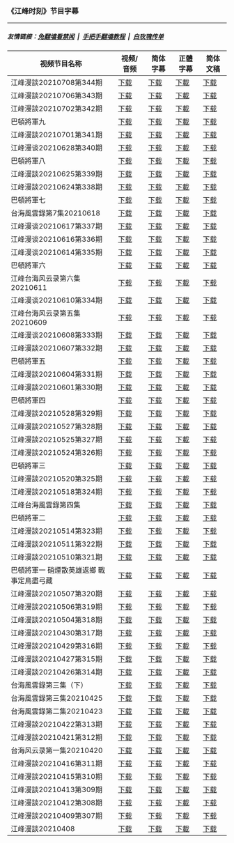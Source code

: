 ### 《江峰时刻》节目字幕

---
##### 友情链接：[免翻墙看禁闻](https://github.com/gfw-breaker/banned-news) &nbsp;|&nbsp; [手把手翻墙教程](https://github.com/gfw-breaker/guides/wiki) &nbsp;|&nbsp; [白玫瑰传单](https://github.com/gfw-breaker/DieWeisseRose)

| 视频节目名称 | 视频/音频 | 简体字幕 | 正體字幕 | 简体文稿 |
|---|---|---|---|---|
|  江峰漫談20210708第344期 | [下载](https://y2mate.com/zh-cn/search/) | [下载](zh/202105/c344.srt?raw=true) | [下載](zh/202105/c344.tw.srt?raw=true) |  [下载](zh/202105/c344.txt?raw=true)  |
|  江峰漫談20210706第343期 | [下载](https://y2mate.com/zh-cn/search/) | [下载](zh/202105/c343.srt?raw=true) | [下載](zh/202105/c343.tw.srt?raw=true) |  [下载](zh/202105/c343.txt?raw=true)  |
|  江峰漫談20210702第342期 | [下载](https://y2mate.com/zh-cn/search/) | [下载](zh/202105/c342.srt?raw=true) | [下載](zh/202105/c342.tw.srt?raw=true) |  [下载](zh/202105/c342.txt?raw=true)  |
|  巴頓將軍九 | [下载](https://y2mate.com/zh-cn/search/) | [下载](zh/202105/gp09.srt?raw=true) | [下載](zh/202105/gp09.tw.srt?raw=true) |  [下载](zh/202105/gp09.txt?raw=true)  |
|  江峰漫談20210701第341期 | [下载](https://y2mate.com/zh-cn/search/) | [下载](zh/202105/c341.srt?raw=true) | [下載](zh/202105/c341.tw.srt?raw=true) |  [下载](zh/202105/c341.txt?raw=true)  |
|  江峰漫谈20210628第340期 | [下载](https://y2mate.com/zh-cn/search/) | [下载](zh/202105/c340.srt?raw=true) | [下載](zh/202105/c340.tw.srt?raw=true) |  [下载](zh/202105/c340.txt?raw=true)  |
|  巴頓將軍八 | [下载](https://y2mate.com/zh-cn/search/) | [下载](zh/202105/gp08.srt?raw=true) | [下載](zh/202105/gp08.tw.srt?raw=true) |  [下载](zh/202105/gp08.txt?raw=true)  |
|  江峰漫談20210625第339期 | [下载](https://y2mate.com/zh-cn/search/) | [下载](zh/202105/c339.srt?raw=true) | [下載](zh/202105/c339.tw.srt?raw=true) |  [下载](zh/202105/c339.txt?raw=true)  |
|  江峰漫談20210624第338期 | [下载](https://y2mate.com/zh-cn/search/) | [下载](zh/202105/c338.srt?raw=true) | [下載](zh/202105/c338.tw.srt?raw=true) |  [下载](zh/202105/c338.txt?raw=true)  |
|  巴頓將軍七 | [下载](https://y2mate.com/zh-cn/search/) | [下载](zh/202105/gp07.srt?raw=true) | [下載](zh/202105/gp07.tw.srt?raw=true) |  [下载](zh/202105/gp07.txt?raw=true)  |
|  台海風雲錄第7集20210618 | [下载](https://y2mate.com/zh-cn/search/) | [下载](zh/202105/m007.srt?raw=true) | [下載](zh/202105/m007.tw.srt?raw=true) |  [下载](zh/202105/m007.txt?raw=true)  |
|  江峰漫谈20210617第337期 | [下载](https://y2mate.com/zh-cn/search/) | [下载](zh/202105/c337.srt?raw=true) | [下載](zh/202105/c337.tw.srt?raw=true) |  [下载](zh/202105/c337.txt?raw=true)  |
|  江峰漫谈20210616第336期 | [下载](https://y2mate.com/zh-cn/search/) | [下载](zh/202105/c336.srt?raw=true) | [下載](zh/202105/c336.tw.srt?raw=true) |  [下载](zh/202105/c336.txt?raw=true)  |
|  江峰漫谈20210614第335期 | [下载](https://y2mate.com/zh-cn/search/) | [下载](zh/202105/c335.srt?raw=true) | [下載](zh/202105/c335.tw.srt?raw=true) |  [下载](zh/202105/c335.txt?raw=true)  |
|  巴頓將軍六 | [下载](https://y2mate.com/zh-cn/search/) | [下载](zh/202105/gp06.srt?raw=true) | [下載](zh/202105/gp06.tw.srt?raw=true) |  [下载](zh/202105/gp06.txt?raw=true)  |
|  江峰台海风云录第六集20210611 | [下载](https://y2mate.com/zh-cn/search/) | [下载](zh/202105/m006.srt?raw=true) | [下載](zh/202105/m006.tw.srt?raw=true) |  [下载](zh/202105/m006.txt?raw=true)  |
|  江峰漫谈20210610第334期 | [下载](https://y2mate.com/zh-cn/search/) | [下载](zh/202105/c334.srt?raw=true) | [下載](zh/202105/c334.tw.srt?raw=true) |  [下载](zh/202105/c334.txt?raw=true)  |
|  江峰台海风云录第五集20210609 | [下载](https://y2mate.com/zh-cn/search/) | [下载](zh/202105/m005.srt?raw=true) | [下載](zh/202105/m005.tw.srt?raw=true) |  [下载](zh/202105/m005.txt?raw=true)  |
|  江峰漫谈20210608第333期 | [下载](https://y2mate.com/zh-cn/search/) | [下载](zh/202105/c333.srt?raw=true) | [下載](zh/202105/c333.tw.srt?raw=true) |  [下载](zh/202105/c333.txt?raw=true)  |
|  江峰漫談20210607第332期 | [下载](https://y2mate.com/zh-cn/search/) | [下载](zh/202105/c332.srt?raw=true) | [下載](zh/202105/c332.tw.srt?raw=true) |  [下载](zh/202105/c332.txt?raw=true)  |
|  巴頓將軍五 | [下载](https://y2mate.com/zh-cn/search/) | [下载](zh/202105/gp05.srt?raw=true) | [下載](zh/202105/gp05.tw.srt?raw=true) |  [下载](zh/202105/gp05.txt?raw=true)  |
|  江峰漫談20210604第331期 | [下载](https://y2mate.com/zh-cn/search/) | [下载](zh/202105/c331.srt?raw=true) | [下載](zh/202105/c331.tw.srt?raw=true) |  [下载](zh/202105/c331.txt?raw=true)  |
|  江峰漫談20210601第330期 | [下载](https://y2mate.com/zh-cn/search/) | [下载](zh/202105/c330.srt?raw=true) | [下載](zh/202105/c330.tw.srt?raw=true) |  [下载](zh/202105/c330.txt?raw=true)  |
|  巴頓將軍四 | [下载](https://y2mate.com/zh-cn/search/) | [下载](zh/202105/gp04.srt?raw=true) | [下載](zh/202105/gp04.tw.srt?raw=true) |  [下载](zh/202105/gp04.txt?raw=true)  |
|  江峰漫談20210528第329期 | [下载](https://y2mate.com/zh-cn/search/) | [下载](zh/202105/c329.srt?raw=true) | [下載](zh/202105/c329.tw.srt?raw=true) |  [下载](zh/202105/c329.txt?raw=true)  |
|  江峰漫談20210527第328期 | [下载](https://y2mate.com/zh-cn/search/) | [下载](zh/202105/c328.srt?raw=true) | [下載](zh/202105/c328.tw.srt?raw=true) |  [下载](zh/202105/c328.txt?raw=true)  |
|  江峰漫談20210525第327期 | [下载](https://y2mate.com/zh-cn/search/) | [下载](zh/202105/c327.srt?raw=true) | [下載](zh/202105/c327.tw.srt?raw=true) |  [下载](zh/202105/c327.txt?raw=true)  |
|  江峰漫談20210524第326期 | [下载](https://y2mate.com/zh-cn/search/) | [下载](zh/202105/c326.srt?raw=true) | [下載](zh/202105/c326.tw.srt?raw=true) |  [下载](zh/202105/c326.txt?raw=true)  |
|  巴頓將軍三 | [下载](https://y2mate.com/zh-cn/search/) | [下载](zh/202105/gp03.srt?raw=true) | [下載](zh/202105/gp03.tw.srt?raw=true) |  [下载](zh/202105/gp03.txt?raw=true)  |
|  江峰漫談20210520第325期 | [下载](https://y2mate.com/zh-cn/search/) | [下载](zh/202105/c325.srt?raw=true) | [下載](zh/202105/c325.tw.srt?raw=true) |  [下载](zh/202105/c325.txt?raw=true)  |
|  江峰漫談20210518第324期 | [下载](https://y2mate.com/zh-cn/search/) | [下载](zh/202105/c324.srt?raw=true) | [下載](zh/202105/c324.tw.srt?raw=true) |  [下载](zh/202105/c324.txt?raw=true)  |
|  江峰台海風雲錄第四集 | [下载](https://y2mate.com/zh-cn/search/) | [下载](zh/202105/m004.srt?raw=true) | [下載](zh/202105/m004.tw.srt?raw=true) |  [下载](zh/202105/m004.txt?raw=true)  |
|  巴頓將軍二 | [下载](https://y2mate.com/zh-cn/search/) | [下载](zh/202105/gp02.srt?raw=true) | [下載](zh/202105/gp02.tw.srt?raw=true) |  [下载](zh/202105/gp02.txt?raw=true)  |
|  江峰漫談20210514第323期 | [下载](https://y2mate.com/zh-cn/search/) | [下载](zh/202105/c323.srt?raw=true) | [下載](zh/202105/c323.tw.srt?raw=true) |  [下载](zh/202105/c323.txt?raw=true)  |
|  江峰漫談20210511第322期 | [下载](https://y2mate.com/zh-cn/search/) | [下载](zh/202105/c322.srt?raw=true) | [下載](zh/202105/c322.tw.srt?raw=true) |  [下载](zh/202105/c322.txt?raw=true)  |
|  江峰漫談20210510第321期 | [下载](https://y2mate.com/zh-cn/search/) | [下载](zh/202105/c321.srt?raw=true) | [下載](zh/202105/c321.tw.srt?raw=true) |  [下载](zh/202105/c321.txt?raw=true)  |
|  巴頓將軍一 硝煙散英雄返鄉 戰事定鳥盡弓藏 | [下载](https://y2mate.com/zh-cn/search/) | [下载](zh/202105/gp01.srt?raw=true) | [下載](zh/202105/gp01.tw.srt?raw=true) |  [下载](zh/202105/gp01.txt?raw=true)  |
|  江峰漫談20210507第320期 | [下载](https://y2mate.com/zh-cn/search/) | [下载](zh/202104/c320.srt?raw=true) | [下載](zh/202104/c320.tw.srt?raw=true) |  [下载](zh/202104/c320.txt?raw=true)  |
|  江峰漫談20210506第319期 | [下载](https://y2mate.com/zh-cn/search/) | [下载](zh/202104/c319.srt?raw=true) | [下載](zh/202104/c319.tw.srt?raw=true) |  [下载](zh/202104/c319.txt?raw=true)  |
|  江峰漫談20210504第318期 | [下载](https://y2mate.com/zh-cn/search/) | [下载](zh/202104/c318.srt?raw=true) | [下載](zh/202104/c318.tw.srt?raw=true) |  [下载](zh/202104/c318.txt?raw=true)  |
|  江峰漫談20210430第317期 | [下载](https://y2mate.com/zh-cn/search/) | [下载](zh/202104/c317.srt?raw=true) | [下載](zh/202104/c317.tw.srt?raw=true) |  [下载](zh/202104/c317.txt?raw=true)  |
|  江峰漫談20210429第316期 | [下载](https://y2mate.com/zh-cn/search/) | [下载](zh/202104/c316.srt?raw=true) | [下載](zh/202104/c316.tw.srt?raw=true) |  [下载](zh/202104/c316.txt?raw=true)  |
|  江峰漫談20210427第315期 | [下载](https://y2mate.com/zh-cn/search/) | [下载](zh/202104/c315.srt?raw=true) | [下載](zh/202104/c315.tw.srt?raw=true) |  [下载](zh/202104/c315.txt?raw=true)  |
|  江峰漫談20210426第314期 | [下载](https://y2mate.com/zh-cn/search/) | [下载](zh/202104/c314.srt?raw=true) | [下載](zh/202104/c314.tw.srt?raw=true) |  [下载](zh/202104/c314.txt?raw=true)  |
|  台海風雲錄第三集（下） | [下载](https://y2mate.com/zh-cn/search/) | [下载](zh/202104/m003-2.srt?raw=true) | [下載](zh/202104/m003-2.tw.srt?raw=true) |  [下载](zh/202104/m003-2.txt?raw=true)  |
|  台海風雲錄第三集20210425 | [下载](https://y2mate.com/zh-cn/search/) | [下载](zh/202104/m003.srt?raw=true) | [下載](zh/202104/m003.tw.srt?raw=true) |  [下载](zh/202104/m003.txt?raw=true)  |
|  台海風雲錄第二集20210423 | [下载](https://y2mate.com/zh-cn/search/) | [下载](zh/202104/m002.srt?raw=true) | [下載](zh/202104/m002.tw.srt?raw=true) |  [下载](zh/202104/m002.txt?raw=true)  |
|  江峰漫談20210422第313期 | [下载](https://y2mate.com/zh-cn/search/) | [下载](zh/202104/c313.srt?raw=true) | [下載](zh/202104/c313.tw.srt?raw=true) |  [下载](zh/202104/c313.txt?raw=true)  |
|  江峰漫談20210421第312期 | [下载](https://y2mate.com/zh-cn/search/) | [下载](zh/202104/c312.srt?raw=true) | [下載](zh/202104/c312.tw.srt?raw=true) |  [下载](zh/202104/c312.txt?raw=true)  |
|  台海风云录第一集20210420 | [下载](https://y2mate.com/zh-cn/search/) | [下载](zh/202104/m001.srt?raw=true) | [下載](zh/202104/m001.tw.srt?raw=true) |  [下载](zh/202104/m001.txt?raw=true)  |
|  江峰漫談20210416第311期 | [下载](https://y2mate.com/zh-cn/search/) | [下载](zh/202104/c311.srt?raw=true) | [下載](zh/202104/c311.tw.srt?raw=true) |  [下载](zh/202104/c311.txt?raw=true)  |
|  江峰漫談20210415第310期 | [下载](https://y2mate.com/zh-cn/search/) | [下载](zh/202104/c310.srt?raw=true) | [下載](zh/202104/c310.tw.srt?raw=true) |  [下载](zh/202104/c310.txt?raw=true)  |
|  江峰漫談20210413第309期 | [下载](https://y2mate.com/zh-cn/search/) | [下载](zh/202104/c309.srt?raw=true) | [下載](zh/202104/c309.tw.srt?raw=true) |  [下载](zh/202104/c309.txt?raw=true)  |
|  江峰漫談20210412第308期 | [下载](https://y2mate.com/zh-cn/search/) | [下载](zh/202104/c308.srt?raw=true) | [下載](zh/202104/c308.tw.srt?raw=true) |  [下载](zh/202104/c308.txt?raw=true)  |
|  江峰漫談20210409第307期 | [下载](https://y2mate.com/zh-cn/search/) | [下载](zh/202104/c307.srt?raw=true) | [下載](zh/202104/c307.tw.srt?raw=true) |  [下载](zh/202104/c307.txt?raw=true)  |
|  江峰漫談20210408 | [下载](https://y2mate.com/zh-cn/search/) | [下载](zh/202104/c306.srt?raw=true) | [下載](zh/202104/c306.tw.srt?raw=true) |  [下载](zh/202104/c306.txt?raw=true)  |
